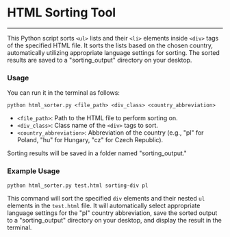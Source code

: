# HTML Sorting Tool

---

This Python script sorts `<ul>` lists and their `<li>` elements inside `<div>` tags of the specified HTML file. It sorts the lists based on the chosen country, automatically utilizing appropriate language settings for sorting. The sorted results are saved to a "sorting_output" directory on your desktop.

### Usage

You can run it in the terminal as follows:

```
python html_sorter.py <file_path> <div_class> <country_abbreviation>
```

- `<file_path>`: Path to the HTML file to perform sorting on.
- `<div_class>`: Class name of the `<div>` tags to sort.
- `<country_abbreviation>`: Abbreviation of the country (e.g., "pl" for Poland, "hu" for Hungary, "cz" for Czech Republic).

Sorting results will be saved in a folder named "sorting_output."

### Example Usage

```
python html_sorter.py test.html sorting-div pl
```

This command will sort the specified `div` elements and their nested `ul` elements in the `test.html` file. It will automatically select appropriate language settings for the "pl" country abbreviation, save the sorted output to a "sorting_output" directory on your desktop, and display the result in the terminal.